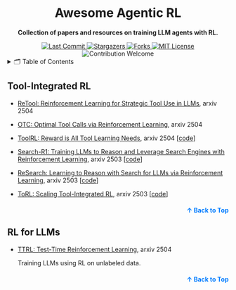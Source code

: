 <a name="readme-top"></a>


<h1 align="center">Awesome Agentic RL</h1>

<p align="center">
    <b> Collection of papers and resources on training LLM agents with RL.</b>
</p>


<div align="center">

<a href="https://github.com/fannie1208/Awesome-Agentic-RL">
  <img src="https://img.shields.io/github/last-commit/fannie1208/Awesome-Agentic-RL?style=for-the-badge" alt="Last Commit">
</a>
<a href="https://github.com/fannie1208/Awesome-Agentic-RL/stargazers">
  <img src="https://img.shields.io/github/stars/fannie1208/Awesome-Agentic-RL?style=for-the-badge" alt="Stargazers">
</a>
<a href="https://github.com/fannie1208/Awesome-Agentic-RL/network/members">
  <img src="https://img.shields.io/github/forks/fannie1208/Awesome-Agentic-RL?style=for-the-badge" alt="Forks">
</a>
<a href="https://github.com/fannie1208/Awesome-Agentic-RL/blob/main/LICENSE">
  <img src="https://img.shields.io/github/license/fannie1208/Awesome-Agentic-RL?style=for-the-badge" alt="MIT License">
</a>
<img src="https://img.shields.io/badge/Contributions-welcome-blue?style=for-the-badge" alt="Contribution Welcome">

</div>


<!-- Table of Contents -->
<details>
  <summary>🗂️ Table of Contents</summary>
  <ol>
    <li><a href="#tool-integrated-rl">Tool-Integrated RL</a></li>
    <li><a href="#rl-for-llms">RL for LLMs</a></li>
  </ol>
</details>

## Tool-Integrated RL

- [ReTool: Reinforcement Learning for Strategic Tool Use in LLMs](https://arxiv.org/pdf/2504.11536), arxiv 2504

- [OTC: Optimal Tool Calls via Reinforcement Learning](https://arxiv.org/pdf/2504.14870), arxiv 2504

- [ToolRL: Reward is All Tool Learning Needs](https://arxiv.org/pdf/2504.13958), arxiv 2504 [[code](https://github.com/qiancheng0/ToolRL)]

- [Search-R1: Training LLMs to Reason and Leverage Search Engines with Reinforcement Learning](https://arxiv.org/pdf/2503.09516), arxiv 2503 [[code](https://github.com/PeterGriffinJin/Search-R1)]

- [ReSearch: Learning to Reason with Search for LLMs via Reinforcement Learning](https://arxiv.org/pdf/2503.19470), arxiv 2503 [[code](https://github.com/Agent-RL/ReCall)]

- [ToRL: Scaling Tool-Integrated RL](https://arxiv.org/pdf/2503.23383), arxiv 2503 [[code](https://github.com/GAIR-NLP/ToRL)]

<p align="right" style="font-size: 14px; color: #555; margin-top: 20px;">
    <a href="#readme-top" style="text-decoration: none; color: #007bff; font-weight: bold;">
        ↑ Back to Top
    </a>
</p>

## RL for LLMs
- [TTRL: Test-Time Reinforcement Learning](https://arxiv.org/pdf/2504.16084), arxiv 2504

    Training LLMs using RL on unlabeled data. 

<p align="right" style="font-size: 14px; color: #555; margin-top: 20px;">
    <a href="#readme-top" style="text-decoration: none; color: #007bff; font-weight: bold;">
        ↑ Back to Top
    </a>
</p>